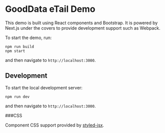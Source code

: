 # GoodData eTail Demo

This demo is built using React components and Bootstrap. It is 
powered by Next.js under the covers to provide development support
such as Webpack. 

To start the demo, run:

```
npm run build
npm start
```
and then navigate to `http://localhost:3000`.

## Development

To start the local development server:
```
npm run dev
```
and then navigate to `http://localhost:3000`.

###CSS

Component CSS support provided by
[styled-jsx](https://github.com/zeit/styled-jsx).
